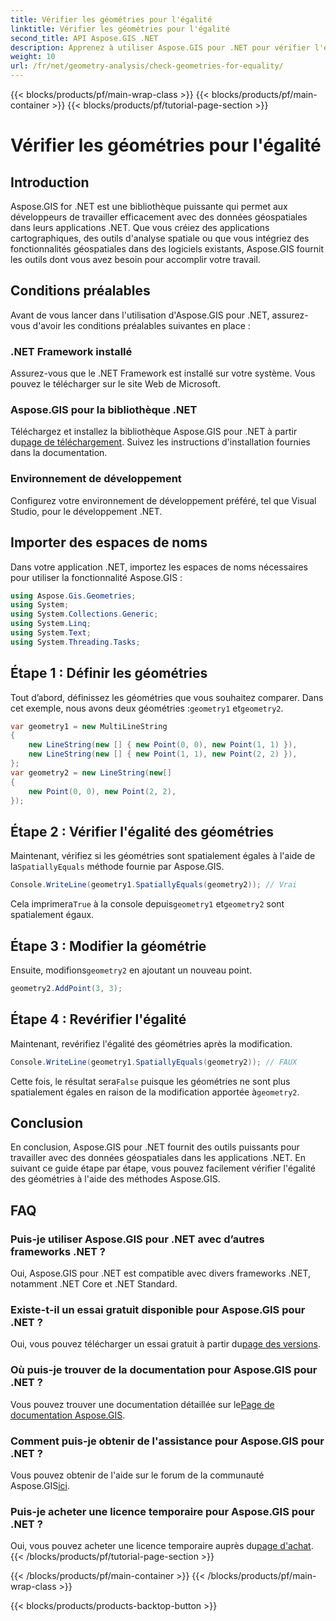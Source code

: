 ```yaml
---
title: Vérifier les géométries pour l'égalité
linktitle: Vérifier les géométries pour l'égalité
second_title: API Aspose.GIS .NET
description: Apprenez à utiliser Aspose.GIS pour .NET pour vérifier l'égalité des géométries dans vos applications .NET avec ce didacticiel complet.
weight: 10
url: /fr/net/geometry-analysis/check-geometries-for-equality/
---
```


{{< blocks/products/pf/main-wrap-class >}}
{{< blocks/products/pf/main-container >}}
{{< blocks/products/pf/tutorial-page-section >}}

# Vérifier les géométries pour l'égalité

## Introduction
Aspose.GIS for .NET est une bibliothèque puissante qui permet aux développeurs de travailler efficacement avec des données géospatiales dans leurs applications .NET. Que vous créiez des applications cartographiques, des outils d'analyse spatiale ou que vous intégriez des fonctionnalités géospatiales dans des logiciels existants, Aspose.GIS fournit les outils dont vous avez besoin pour accomplir votre travail.
## Conditions préalables
Avant de vous lancer dans l'utilisation d'Aspose.GIS pour .NET, assurez-vous d'avoir les conditions préalables suivantes en place :
### .NET Framework installé
Assurez-vous que le .NET Framework est installé sur votre système. Vous pouvez le télécharger sur le site Web de Microsoft.
### Aspose.GIS pour la bibliothèque .NET
 Téléchargez et installez la bibliothèque Aspose.GIS pour .NET à partir du[page de téléchargement](https://releases.aspose.com/gis/net/). Suivez les instructions d'installation fournies dans la documentation.
### Environnement de développement
Configurez votre environnement de développement préféré, tel que Visual Studio, pour le développement .NET.

## Importer des espaces de noms
Dans votre application .NET, importez les espaces de noms nécessaires pour utiliser la fonctionnalité Aspose.GIS :
```csharp
using Aspose.Gis.Geometries;
using System;
using System.Collections.Generic;
using System.Linq;
using System.Text;
using System.Threading.Tasks;
```

## Étape 1 : Définir les géométries
Tout d’abord, définissez les géométries que vous souhaitez comparer. Dans cet exemple, nous avons deux géométries :`geometry1` et`geometry2`.
```csharp
var geometry1 = new MultiLineString
{
    new LineString(new [] { new Point(0, 0), new Point(1, 1) }),
    new LineString(new [] { new Point(1, 1), new Point(2, 2) }),
};
var geometry2 = new LineString(new[]
{
    new Point(0, 0), new Point(2, 2),
});
```
## Étape 2 : Vérifier l'égalité des géométries
 Maintenant, vérifiez si les géométries sont spatialement égales à l'aide de la`SpatiallyEquals` méthode fournie par Aspose.GIS.
```csharp
Console.WriteLine(geometry1.SpatiallyEquals(geometry2)); // Vrai
```
 Cela imprimera`True` à la console depuis`geometry1` et`geometry2` sont spatialement égaux.
## Étape 3 : Modifier la géométrie
 Ensuite, modifions`geometry2` en ajoutant un nouveau point.
```csharp
geometry2.AddPoint(3, 3);
```
## Étape 4 : Revérifier l'égalité
Maintenant, revérifiez l'égalité des géométries après la modification.
```csharp
Console.WriteLine(geometry1.SpatiallyEquals(geometry2)); // FAUX
```
 Cette fois, le résultat sera`False` puisque les géométries ne sont plus spatialement égales en raison de la modification apportée à`geometry2`.

## Conclusion
En conclusion, Aspose.GIS pour .NET fournit des outils puissants pour travailler avec des données géospatiales dans les applications .NET. En suivant ce guide étape par étape, vous pouvez facilement vérifier l'égalité des géométries à l'aide des méthodes Aspose.GIS.
## FAQ
### Puis-je utiliser Aspose.GIS pour .NET avec d’autres frameworks .NET ?
Oui, Aspose.GIS pour .NET est compatible avec divers frameworks .NET, notamment .NET Core et .NET Standard.
### Existe-t-il un essai gratuit disponible pour Aspose.GIS pour .NET ?
 Oui, vous pouvez télécharger un essai gratuit à partir du[page des versions](https://releases.aspose.com/).
### Où puis-je trouver de la documentation pour Aspose.GIS pour .NET ?
 Vous pouvez trouver une documentation détaillée sur le[Page de documentation Aspose.GIS](https://reference.aspose.com/gis/net/).
### Comment puis-je obtenir de l'assistance pour Aspose.GIS pour .NET ?
 Vous pouvez obtenir de l'aide sur le forum de la communauté Aspose.GIS[ici](https://forum.aspose.com/c/gis/33).
### Puis-je acheter une licence temporaire pour Aspose.GIS pour .NET ?
 Oui, vous pouvez acheter une licence temporaire auprès du[page d'achat](https://purchase.aspose.com/temporary-license/).
{{< /blocks/products/pf/tutorial-page-section >}}

{{< /blocks/products/pf/main-container >}}
{{< /blocks/products/pf/main-wrap-class >}}

{{< blocks/products/products-backtop-button >}}
